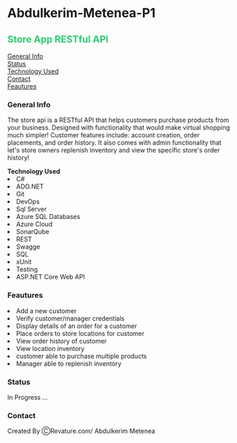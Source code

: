 # Abdulkerim-Metenea-P1
<h2 style="color: #2ecc71">Store App RESTful API</h2>

<div class="topnav">
  <a href="#general">General Info</a>
  </div>
  <div>
  <a href="#status">Status</a> 
  </div>
  <div>
  <a href="#technology">Technology Used</a> 
  </div>
  <div>
  <a href="#contact">Contact</a>
  </div>
  <div>
  <a href ="#feauture">Feautures</a>
</div>



<h3 id="general">General Info</h3>
<p  >The store api is a RESTful API that helps customers purchase products from your business. Designed with functionality that would make virtual shopping much simpler! Customer features include: account creation, order placements, and order history. It also comes with admin functionality that let's store owners replenish inventory and view the specific store's order history!</p>
<ui id="technology""><Strong>Technology Used</strong>
  <li>C#</li>  <li>ADO.NET</Li>
   <Li>Git</Li>
  <li>DevOps</Li>
  <li>Sql Server</Li>
  <li>Azure SQL Databases</Li>
   <li>Azure Cloud</Li>
  <li>SonarQube</Li>
  <li>REST</Li>
  <li>Swagge</li>
  <li>SQL</Li>
  <li>xUnit </Li>
  <li>Testing </Li>
  <li>ASP.NET Core Web API</Li>
</ui>
<h3 id="feauture">Feautures</h3>
<ui>
  <li>Add a new customer</li>
  <li>Verify customer/manager credentials</li>
  <li>Display details of an order for a customer</li>
  <li>Place orders to store locations for customer</li>
  <li>View order history of customer</li>
  <li>View location inventory</li>
  <li> customer able to purchase multiple products</li>
  <li>Manager  able to replenish inventory</Li>
  </ui>
                  
  <h3 id="status">Status</h3>
   <p>In Progress ...</p>
  <h3 id="contact">Contact</h3>
  <p>Created By &#9400;Revature.com/ Abdulkerim Metenea</p>
